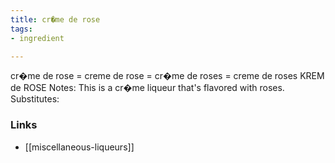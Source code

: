 ```yaml
---
title: cr�me de rose
tags:
- ingredient

---
```

cr�me de rose = creme de rose = cr�me de roses = creme de roses KREM de ROSE Notes: This is a cr�me liqueur that's flavored with roses. Substitutes:

### Links

* [[miscellaneous-liqueurs]]
